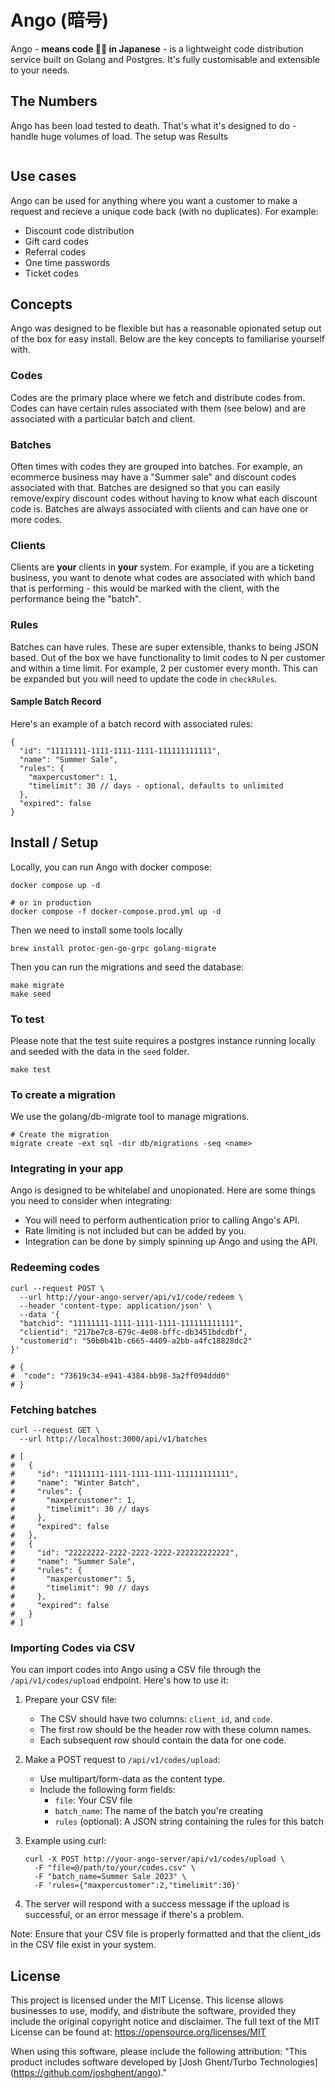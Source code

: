 # **Ango (暗号)**

Ango - **means code 🧑‍💻 in Japanese** - is a lightweight code distribution service built on Golang and Postgres. It's fully customisable and extensible to your needs.

## The Numbers
Ango has been load tested to death. That's what it's designed to do - handle huge volumes of load.
The setup was
Results
```

```

## Use cases
Ango can be used for anything where you want a customer to make a request and recieve a unique code back (with no duplicates).
For example:
* Discount code distribution
* Gift card codes
* Referral codes
* One time passwords
* Ticket codes

## Concepts
Ango was designed to be flexible but has a reasonable opionated setup out of the box for easy install.
Below are the key concepts to familiarise yourself with.

### Codes
Codes are the primary place where we fetch and distribute codes from.
Codes can have certain rules associated with them (see below) and are associated with a particular batch and client.

### Batches
Often times with codes they are grouped into batches. For example, an ecommerce business may have a "Summer sale" and discount codes associated with that.
Batches are designed so that you can easily remove/expiry discount codes without having to know what each discount code is.
Batches are always associated with clients and can have one or more codes.

### Clients
Clients are **your** clients in **your** system. For example, if you are a ticketing business, you want to denote what codes are associated with which band that is performing - this would be marked with the client, with the performance being the "batch".

### Rules
Batches can have rules. These are super extensible, thanks to being JSON based.
Out of the box we have functionality to limit codes to N per customer and within a time limit. For example, 2 per customer every month.
This can be expanded but you will need to update the code in `checkRules`.

#### Sample Batch Record

Here's an example of a batch record with associated rules:
```
{
  "id": "11111111-1111-1111-1111-111111111111",
  "name": "Summer Sale",
  "rules": {
    "maxpercustomer": 1,
    "timelimit": 30 // days - optional, defaults to unlimited
  },
  "expired": false
}
```


## Install / Setup
Locally, you can run Ango with docker compose:
```
docker compose up -d

# or in production
docker compose -f docker-compose.prod.yml up -d
```

Then we need to install some tools locally
```
brew install protoc-gen-go-grpc golang-migrate
```

Then you can run the migrations and seed the database:
```
make migrate
make seed
```

### To test
Please note that the test suite requires a postgres instance running locally and seeded with the data in the `seed` folder.
```
make test
```

### To create a migration
We use the golang/db-migrate tool to manage migrations.
```
# Create the migration
migrate create -ext sql -dir db/migrations -seq <name>
```


### Integrating in your app
Ango is designed to be whitelabel and unopionated. Here are some things you need to consider when integrating:
* You will need to perform authentication prior to calling Ango's API.
* Rate limiting is not included but can be added by you.
* Integration can be done by simply spinning up Ango and using the API.

### Redeeming codes
```shell
curl --request POST \
  --url http://your-ango-server/api/v1/code/redeem \
  --header 'content-type: application/json' \
  --data '{
  "batchid": "11111111-1111-1111-1111-111111111111",
  "clientid": "217be7c8-679c-4e08-bffc-db3451bdcdbf",
  "customerid": "50b0b41b-c665-4409-a2bb-a4fc18828dc2"
}'

# {
#  "code": "73619c34-e941-4384-bb98-3a2ff094ddd0"
# }
```

### Fetching batches
```shell
curl --request GET \
  --url http://localhost:3000/api/v1/batches

# [
#   {
#     "id": "11111111-1111-1111-1111-111111111111",
#     "name": "Winter Batch",
#     "rules": {
#       "maxpercustomer": 1,
#       "timelimit": 30 // days
#     },
#     "expired": false
#   },
#   {
#     "id": "22222222-2222-2222-2222-222222222222",
#     "name": "Summer Sale",
#     "rules": {
#       "maxpercustomer": 5,
#       "timelimit": 90 // days
#     },
#     "expired": false
#   }
# ]
```

### Importing Codes via CSV

You can import codes into Ango using a CSV file through the `/api/v1/codes/upload` endpoint. Here's how to use it:

1. Prepare your CSV file:
   - The CSV should have two columns: `client_id`, and `code`.
   - The first row should be the header row with these column names.
   - Each subsequent row should contain the data for one code.

2. Make a POST request to `/api/v1/codes/upload`:
   - Use multipart/form-data as the content type.
   - Include the following form fields:
     - `file`: Your CSV file
     - `batch_name`: The name of the batch you're creating
     - `rules` (optional): A JSON string containing the rules for this batch

3. Example using curl:
   ```
   curl -X POST http://your-ango-server/api/v1/codes/upload \
     -F "file=@/path/to/your/codes.csv" \
     -F "batch_name=Summer Sale 2023" \
     -F 'rules={"maxpercustomer":2,"timelimit":30}'
   ```

4. The server will respond with a success message if the upload is successful, or an error message if there's a problem.

Note: Ensure that your CSV file is properly formatted and that the client_ids in the CSV file exist in your system.

## License

This project is licensed under the MIT License. This license allows businesses to use, modify, and distribute the software, provided they include the original copyright notice and disclaimer. The full text of the MIT License can be found at: https://opensource.org/licenses/MIT

When using this software, please include the following attribution:
"This product includes software developed by [Josh Ghent/Turbo Technologies] (https://github.com/joshghent/ango)."
